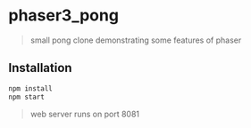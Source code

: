 # phaser3_pong
> small pong clone demonstrating some features of phaser

## Installation
```sh
npm install
npm start
```
> web server runs on port 8081
